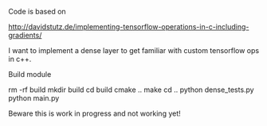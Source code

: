 Code is based on

http://davidstutz.de/implementing-tensorflow-operations-in-c-including-gradients/

I want to implement a dense layer to get familiar with custom tensorflow ops in c++.

Build module

 rm -rf build
 mkdir build
 cd build
 cmake ..
 make
 cd ..
 python dense_tests.py 
 python main.py

Beware this is work in progress and not working yet!

